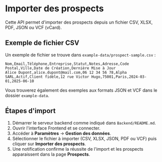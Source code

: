 # Importer des prospects

Cette API permet d'importer des prospects depuis un fichier CSV, XLSX, PDF, JSON ou VCF (vCard).

## Exemple de fichier CSV

Un exemple de fichier se trouve dans `example-data/prospect-sample.csv` :

```
Nom,Email,Téléphone,Entreprise,Statut,Notes,Adresse,Code Postal,Ville,Date de Création,Dernière Mise à Jour
Alice Dupont,alice.dupont@mail.com,06 12 34 56 78,Alpha SARL,Actif,Client fidèle,12 rue Victor Hugo,75001,Paris,2024-03-01,2025-06-10
```

Vous trouverez également des exemples aux formats JSON et VCF dans le dossier `example-data`.

## Étapes d'import

1. Démarrer le serveur backend comme indiqué dans `Backend/README.md`.
2. Ouvrir l'interface Frontend et se connecter.
3. Accéder à **Paramètres** → **Gestion des données**.
4. Sélectionner le fichier à importer (CSV, XLSX, JSON, PDF ou VCF) puis cliquer sur **Importer des prospects**.
5. Une notification confirme la réussite de l'import et les prospects apparaissent dans la page **Prospects**.
